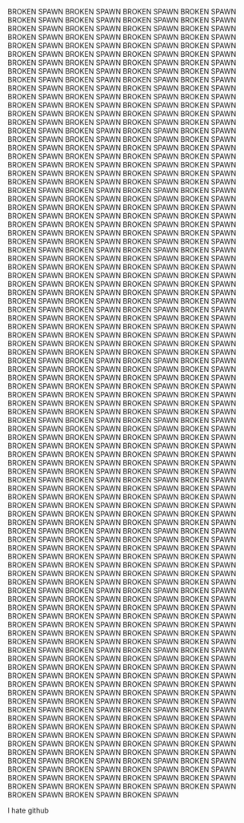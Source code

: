 BROKEN SPAWN BROKEN SPAWN BROKEN SPAWN BROKEN SPAWN BROKEN SPAWN BROKEN SPAWN BROKEN SPAWN BROKEN SPAWN BROKEN SPAWN BROKEN SPAWN BROKEN SPAWN BROKEN SPAWN BROKEN SPAWN BROKEN SPAWN BROKEN SPAWN BROKEN SPAWN BROKEN SPAWN BROKEN SPAWN BROKEN SPAWN BROKEN SPAWN BROKEN SPAWN BROKEN SPAWN BROKEN SPAWN BROKEN SPAWN BROKEN SPAWN BROKEN SPAWN BROKEN SPAWN BROKEN SPAWN BROKEN SPAWN BROKEN SPAWN BROKEN SPAWN BROKEN SPAWN BROKEN SPAWN BROKEN SPAWN BROKEN SPAWN BROKEN SPAWN BROKEN SPAWN BROKEN SPAWN BROKEN SPAWN BROKEN SPAWN BROKEN SPAWN BROKEN SPAWN BROKEN SPAWN BROKEN SPAWN BROKEN SPAWN BROKEN SPAWN BROKEN SPAWN BROKEN SPAWN BROKEN SPAWN BROKEN SPAWN BROKEN SPAWN BROKEN SPAWN BROKEN SPAWN BROKEN SPAWN BROKEN SPAWN BROKEN SPAWN BROKEN SPAWN BROKEN SPAWN BROKEN SPAWN BROKEN SPAWN BROKEN SPAWN BROKEN SPAWN BROKEN SPAWN BROKEN SPAWN BROKEN SPAWN BROKEN SPAWN BROKEN SPAWN BROKEN SPAWN BROKEN SPAWN BROKEN SPAWN BROKEN SPAWN BROKEN SPAWN BROKEN SPAWN BROKEN SPAWN BROKEN SPAWN BROKEN SPAWN BROKEN SPAWN BROKEN SPAWN BROKEN SPAWN BROKEN SPAWN BROKEN SPAWN BROKEN SPAWN BROKEN SPAWN BROKEN SPAWN BROKEN SPAWN BROKEN SPAWN BROKEN SPAWN BROKEN SPAWN BROKEN SPAWN BROKEN SPAWN BROKEN SPAWN BROKEN SPAWN BROKEN SPAWN BROKEN SPAWN BROKEN SPAWN BROKEN SPAWN BROKEN SPAWN BROKEN SPAWN BROKEN SPAWN BROKEN SPAWN BROKEN SPAWN BROKEN SPAWN BROKEN SPAWN BROKEN SPAWN BROKEN SPAWN BROKEN SPAWN BROKEN SPAWN BROKEN SPAWN BROKEN SPAWN BROKEN SPAWN BROKEN SPAWN BROKEN SPAWN BROKEN SPAWN BROKEN SPAWN BROKEN SPAWN BROKEN SPAWN BROKEN SPAWN BROKEN SPAWN BROKEN SPAWN BROKEN SPAWN BROKEN SPAWN BROKEN SPAWN BROKEN SPAWN BROKEN SPAWN BROKEN SPAWN BROKEN SPAWN BROKEN SPAWN BROKEN SPAWN BROKEN SPAWN BROKEN SPAWN BROKEN SPAWN BROKEN SPAWN BROKEN SPAWN BROKEN SPAWN BROKEN SPAWN BROKEN SPAWN BROKEN SPAWN BROKEN SPAWN BROKEN SPAWN BROKEN SPAWN BROKEN SPAWN BROKEN SPAWN BROKEN SPAWN BROKEN SPAWN BROKEN SPAWN BROKEN SPAWN BROKEN SPAWN BROKEN SPAWN BROKEN SPAWN BROKEN SPAWN BROKEN SPAWN BROKEN SPAWN BROKEN SPAWN BROKEN SPAWN BROKEN SPAWN BROKEN SPAWN BROKEN SPAWN BROKEN SPAWN BROKEN SPAWN BROKEN SPAWN BROKEN SPAWN BROKEN SPAWN BROKEN SPAWN BROKEN SPAWN BROKEN SPAWN BROKEN SPAWN BROKEN SPAWN BROKEN SPAWN BROKEN SPAWN BROKEN SPAWN BROKEN SPAWN BROKEN SPAWN BROKEN SPAWN BROKEN SPAWN BROKEN SPAWN BROKEN SPAWN BROKEN SPAWN BROKEN SPAWN BROKEN SPAWN BROKEN SPAWN BROKEN SPAWN BROKEN SPAWN BROKEN SPAWN BROKEN SPAWN BROKEN SPAWN BROKEN SPAWN BROKEN SPAWN BROKEN SPAWN BROKEN SPAWN BROKEN SPAWN BROKEN SPAWN BROKEN SPAWN BROKEN SPAWN BROKEN SPAWN BROKEN SPAWN BROKEN SPAWN BROKEN SPAWN BROKEN SPAWN BROKEN SPAWN BROKEN SPAWN BROKEN SPAWN BROKEN SPAWN BROKEN SPAWN BROKEN SPAWN BROKEN SPAWN BROKEN SPAWN BROKEN SPAWN BROKEN SPAWN BROKEN SPAWN BROKEN SPAWN BROKEN SPAWN BROKEN SPAWN BROKEN SPAWN BROKEN SPAWN BROKEN SPAWN BROKEN SPAWN BROKEN SPAWN BROKEN SPAWN BROKEN SPAWN BROKEN SPAWN BROKEN SPAWN BROKEN SPAWN BROKEN SPAWN BROKEN SPAWN BROKEN SPAWN BROKEN SPAWN BROKEN SPAWN BROKEN SPAWN BROKEN SPAWN BROKEN SPAWN BROKEN SPAWN BROKEN SPAWN BROKEN SPAWN BROKEN SPAWN BROKEN SPAWN BROKEN SPAWN BROKEN SPAWN BROKEN SPAWN BROKEN SPAWN BROKEN SPAWN BROKEN SPAWN BROKEN SPAWN BROKEN SPAWN BROKEN SPAWN BROKEN SPAWN BROKEN SPAWN BROKEN SPAWN BROKEN SPAWN BROKEN SPAWN BROKEN SPAWN BROKEN SPAWN BROKEN SPAWN BROKEN SPAWN BROKEN SPAWN BROKEN SPAWN BROKEN SPAWN BROKEN SPAWN BROKEN SPAWN BROKEN SPAWN BROKEN SPAWN BROKEN SPAWN BROKEN SPAWN BROKEN SPAWN BROKEN SPAWN BROKEN SPAWN BROKEN SPAWN BROKEN SPAWN BROKEN SPAWN BROKEN SPAWN BROKEN SPAWN BROKEN SPAWN BROKEN SPAWN BROKEN SPAWN BROKEN SPAWN BROKEN SPAWN BROKEN SPAWN BROKEN SPAWN BROKEN SPAWN BROKEN SPAWN BROKEN SPAWN BROKEN SPAWN BROKEN SPAWN BROKEN SPAWN BROKEN SPAWN BROKEN SPAWN BROKEN SPAWN BROKEN SPAWN BROKEN SPAWN BROKEN SPAWN BROKEN SPAWN BROKEN SPAWN BROKEN SPAWN BROKEN SPAWN BROKEN SPAWN BROKEN SPAWN BROKEN SPAWN BROKEN SPAWN BROKEN SPAWN BROKEN SPAWN BROKEN SPAWN BROKEN SPAWN BROKEN SPAWN BROKEN SPAWN BROKEN SPAWN BROKEN SPAWN BROKEN SPAWN BROKEN SPAWN BROKEN SPAWN BROKEN SPAWN BROKEN SPAWN BROKEN SPAWN BROKEN SPAWN BROKEN SPAWN BROKEN SPAWN BROKEN SPAWN BROKEN SPAWN BROKEN SPAWN BROKEN SPAWN BROKEN SPAWN BROKEN SPAWN BROKEN SPAWN BROKEN SPAWN BROKEN SPAWN BROKEN SPAWN BROKEN SPAWN BROKEN SPAWN BROKEN SPAWN BROKEN SPAWN BROKEN SPAWN BROKEN SPAWN BROKEN SPAWN BROKEN SPAWN BROKEN SPAWN BROKEN SPAWN BROKEN SPAWN BROKEN SPAWN BROKEN SPAWN BROKEN SPAWN BROKEN SPAWN BROKEN SPAWN BROKEN SPAWN BROKEN SPAWN BROKEN SPAWN BROKEN SPAWN BROKEN SPAWN BROKEN SPAWN BROKEN SPAWN BROKEN SPAWN BROKEN SPAWN BROKEN SPAWN BROKEN SPAWN BROKEN SPAWN BROKEN SPAWN BROKEN SPAWN BROKEN SPAWN BROKEN SPAWN BROKEN SPAWN BROKEN SPAWN BROKEN SPAWN BROKEN SPAWN BROKEN SPAWN BROKEN SPAWN BROKEN SPAWN BROKEN SPAWN BROKEN SPAWN BROKEN SPAWN BROKEN SPAWN BROKEN SPAWN BROKEN SPAWN BROKEN SPAWN BROKEN SPAWN

I hate github
